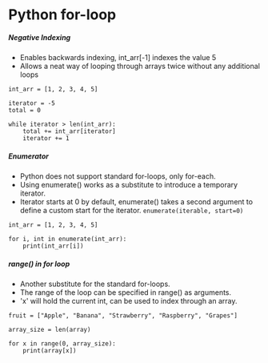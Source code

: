 # Python for-loop
##### Negative Indexing
+ Enables backwards indexing, int_arr[-1] indexes the value 5
+ Allows a neat way of looping through arrays twice without any additional loops
```
int_arr = [1, 2, 3, 4, 5]

iterator = -5
total = 0

while iterator > len(int_arr):
	total += int_arr[iterator]
	iterator += 1
```
##### Enumerator
+ Python does not support standard for-loops, only for-each.
+ Using enumerate() works as a substitute to introduce a temporary iterator.
+ Iterator starts at 0 by default, enumerate() takes a second argument to define a custom start for the iterator. `enumerate(iterable, start=0)`
```
int_arr = [1, 2, 3, 4, 5]

for i, int in enumerate(int_arr):
	print(int_arr[i])
```
##### range() in for loop
+ Another substitute for the standard for-loops.
+ The range of the loop can be specified in range() as arguments.
+ 'x' will hold the current int, can be used to index through an array.
```
fruit = ["Apple", "Banana", "Strawberry", "Raspberry", "Grapes"]

array_size = len(array)

for x in range(0, array_size):
    print(array[x])
```
